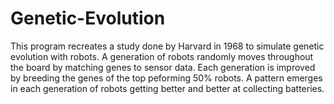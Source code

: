 # Genetic-Evolution
This program recreates a study done by Harvard in 1968 to simulate genetic evolution with robots.
A generation of robots randomly moves throughout the board by matching genes to sensor data.
Each generation is improved by breeding the genes of the top peforming 50% robots.
A pattern emerges in each generation of robots getting better and better at collecting batteries.
